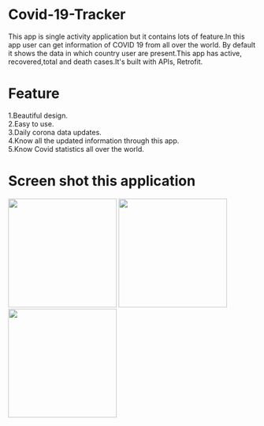 # Covid-19-Tracker
This app is single activity application but it contains lots of feature.In this app user can get information of COVID 19 from all over the world.
By default it shows the data in which country user are present.This app has active, recovered,total and death cases.It's built with APIs, Retrofit.

# Feature
1.Beautiful design.<br/>
2.Easy to use.<br/>
3.Daily corona data updates.<br/>
4.Know all the updated information through this app.<br/>
5.Know Covid statistics all over the world.<br/>

# Screen shot this application
<p float="left" >
<img src="https://user-images.githubusercontent.com/59121881/149570716-37f57552-730e-4c6c-9773-129de226c232.jpg" width="220"/>
<img src="https://user-images.githubusercontent.com/59121881/149570721-f9c093fc-2513-45fc-8c5b-63e118b5ba0f.jpg" width="220"/>
<img src="https://user-images.githubusercontent.com/59121881/149570723-188653b2-bdcb-41ce-86f4-2b43f7d6be65.jpg" width="220"/>
</p>
